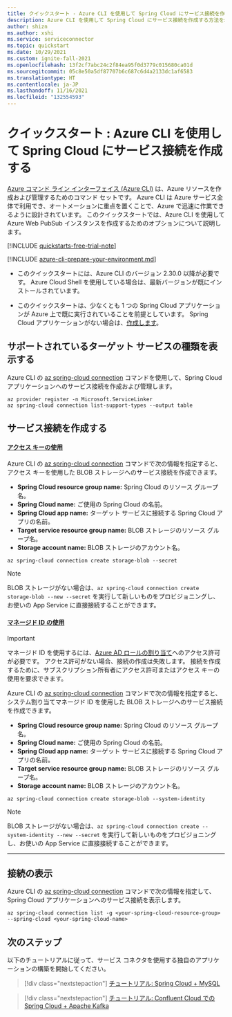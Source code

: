 ```yaml
---
title: クイックスタート - Azure CLI を使用して Spring Cloud にサービス接続を作成する
description: Azure CLI を使用して Spring Cloud にサービス接続を作成する方法を示すクイックスタート
author: shizn
ms.author: xshi
ms.service: serviceconnector
ms.topic: quickstart
ms.date: 10/29/2021
ms.custom: ignite-fall-2021
ms.openlocfilehash: 13f2cf7abc24c2f84ea95f0d3779c015680ca01d
ms.sourcegitcommit: 05c8e50a5df87707b6c687c6d4a2133dc1af6583
ms.translationtype: HT
ms.contentlocale: ja-JP
ms.lasthandoff: 11/16/2021
ms.locfileid: "132554593"
---
```

# <a name="quickstart-create-a-service-connection-in-spring-cloud-with-the-azure-cli"></a>クイックスタート : Azure CLI を使用して Spring Cloud にサービス接続を作成する

[Azure コマンド ライン インターフェイス (Azure CLI)](/cli/azure) は、Azure リソースを作成および管理するためのコマンド セットです。 Azure CLI は Azure サービス全体で利用でき、オートメーションに重点を置くことで、Azure で迅速に作業できるように設計されています。 このクイックスタートでは、Azure CLI を使用して Azure Web PubSub インスタンスを作成するためのオプションについて説明します。

[!INCLUDE [quickstarts-free-trial-note](../../includes/quickstarts-free-trial-note.md)]

[!INCLUDE [azure-cli-prepare-your-environment.md](../../includes/azure-cli-prepare-your-environment.md)]

- このクイックスタートには、Azure CLI のバージョン 2.30.0 以降が必要です。 Azure Cloud Shell を使用している場合は、最新バージョンが既にインストールされています。

- このクイックスタートは、少なくとも 1 つの Spring Cloud アプリケーションが Azure 上で既に実行されていることを前提としています。 Spring Cloud アプリケーションがない場合は、[作成します](../spring-cloud/quickstart.md)。


## <a name="view-supported-target-service-types"></a>サポートされているターゲット サービスの種類を表示する

Azure CLI の [az spring-cloud connection]() コマンドを使用して、Spring Cloud アプリケーションへのサービス接続を作成および管理します。 

```azurecli-interactive
az provider register -n Microsoft.ServiceLinker
az spring-cloud connection list-support-types --output table
```

## <a name="create-a-service-connection"></a>サービス接続を作成する

#### <a name="using-access-key"></a>[アクセス キーの使用](#tab/Using-access-key)

Azure CLI の [az spring-cloud connection]() コマンドで次の情報を指定すると、アクセス キーを使用した BLOB ストレージへのサービス接続を作成できます。

- **Spring Cloud resource group name:** Spring Cloud のリソース グループ名。
- **Spring Cloud name:** ご使用の Spring Cloud の名前。
- **Spring Cloud app name:** ターゲット サービスに接続する Spring Cloud アプリの名前。
- **Target service resource group name:** BLOB ストレージのリソース グループ名。
- **Storage account name:** BLOB ストレージのアカウント名。

```azurecli-interactive
az spring-cloud connection create storage-blob --secret
```

> [!NOTE]
> BLOB ストレージがない場合は、`az spring-cloud connection create storage-blob --new --secret` を実行して新しいものをプロビジョニングし、お使いの App Service に直接接続することができます。

#### <a name="using-managed-identity"></a>[マネージド ID の使用](#tab/Using-Managed-Identity)

> [!IMPORTANT]
> マネージド ID を使用するには、[Azure AD ロールの割り当て](/azure/active-directory/managed-identities-azure-resources/howto-assign-access-portal)へのアクセス許可が必要です。 アクセス許可がない場合、接続の作成は失敗します。 接続を作成するために、サブスクリプション所有者にアクセス許可またはアクセス キーの使用を要求できます。

Azure CLI の [az spring-cloud connection]() コマンドで次の情報を指定すると、システム割り当てマネージド ID を使用した BLOB ストレージへのサービス接続を作成できます。

- **Spring Cloud resource group name:** Spring Cloud のリソース グループ名。
- **Spring Cloud name:** ご使用の Spring Cloud の名前。
- **Spring Cloud app name:** ターゲット サービスに接続する Spring Cloud アプリの名前。
- **Target service resource group name:** BLOB ストレージのリソース グループ名。
- **Storage account name:** BLOB ストレージのアカウント名。

```azurecli-interactive
az spring-cloud connection create storage-blob --system-identity
```

> [!NOTE]
> BLOB ストレージがない場合は、`az spring-cloud connection create --system-identity --new --secret` を実行して新しいものをプロビジョニングし、お使いの App Service に直接接続することができます。

---

## <a name="view-connections"></a>接続の表示

Azure CLI の [az spring-cloud connection]() コマンドで次の情報を指定して、Spring Cloud アプリケーションへのサービス接続を表示します。

```azurecli-interactive
az spring-cloud connection list -g <your-spring-cloud-resource-group> --spring-cloud <your-spring-cloud-name>
```

## <a name="next-steps"></a>次のステップ

以下のチュートリアルに従って、サービス コネクタを使用する独自のアプリケーションの構築を開始してください。

> [!div class="nextstepaction"]
> [チュートリアル: Spring Cloud + MySQL](./tutorial-java-spring-mysql.md)

> [!div class="nextstepaction"]
> [チュートリアル: Confluent Cloud での Spring Cloud + Apache Kafka](./tutorial-java-spring-confluent-kafka.md)
